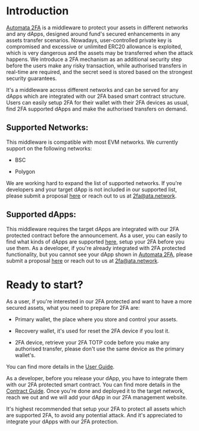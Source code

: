 # Introduction
<!-- Replace the landing page url -->
[Automata 2FA](https://atanetwork.editorx.io/my-site-1) is a middleware to protect your assets in different networks and any dApps, designed around fund's secured enhancements in any assets transfer scenarios. Nowadays, user-controlled private key is compromised and excessive or unlimited ERC20 allowance is exploited, which is very dangerous and the assets may be transferred when the attack happens. We introduce a 2FA mechanism as an additional security step before the users make any risky transaction, while authorised transfers in real-time are required, and the secret seed is stored based on the strongest security guarantees.

It's a middleware across different networks and can be served for any dApps which are integrated with our 2FA based smart contract structure. Users can easily setup 2FA for their wallet with their 2FA devices as usual, find 2FA supported dApps and make the authorised transfers on demand.

## Supported Networks:

This middleware is compatible with most EVM networks. We currently support on the following networks:

- BSC

- Polygon

We are working hard to expand the list of supported networks. If you're developers and your target dApp is not included in our supported list, please submit a proposal [here]() or reach out to us at [2fa@ata.network](mailto:2fa@ata.network).

## Supported dApps:

This middleware requires the target dApps are integrated with our 2FA protected contract before the announcement. As a user, you can easily to find what kinds of dApps are supported [here](), setup your 2FA before you use them. As a developer, if you're already integrated with 2FA protected functionality, but you cannot see your dApp shown in [Automata 2FA](), please submit a proposal [here]() or reach out to us at [2fa@ata.network](mailto:2fa@ata.network).

# Ready to start?

As a user, if you're interested in our 2FA protected and want to have a more secured assets, what you need to prepare for 2FA are:

- Primary wallet, the place where you store and control your assets.

- Recovery wallet, it's used for reset the 2FA device if you lost it.

- 2FA device, retrieve your 2FA TOTP code before you make any authorised transfer, please don't use the same device as the primary wallet's.

You can find more details in the [User Guide]().

As a developer, before you release your dApp, you have to integrate them with our 2FA protected smart contract. You can find more details in the [Contract Guide](./contracts/summary.md). Once you're done and deployed it to the target network, reach we out and we will add your dApp in our 2FA management website.

It's highest recommended that setup your 2FA to protect all assets which are supported 2FA, to avoid any potential attack. And it's appreciated to integrate your dApps with our 2FA protection.
